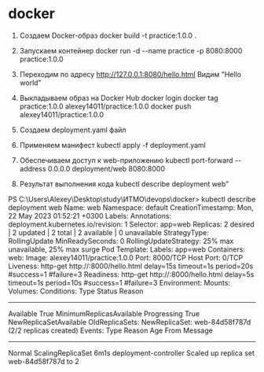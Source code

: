 # docker
1. Создаем Docker-образ 
docker build -t practice:1.0.0 .

2. Запускаем контейнер 
docker run -d --name practice -p 8080:8000 practice:1.0.0

3. Переходим по адресу http://127.0.0.1:8080/hello.html 
Видим "Hello world"

4. Выкладываем образ на Docker Hub
docker login
docker tag practice:1.0.0 alexey14011/practice:1.0.0
docker push alexey14011/practice:1.0.0

5. Создаем deployment.yaml файл

6. Применяем манифест 
kubectl apply -f deployment.yaml

7. Обеспечиваем доступ к web-приложению
kubectl port-forward --address 0.0.0.0 deployment/web 8080:8000

8. Результат выполнения кода kubectl describe deployment web”




PS C:\Users\Alexey\Desktop\study\ИТМО\devops\docker> kubectl describe deployment web
Name:                   web
Namespace:              default
CreationTimestamp:      Mon, 22 May 2023 01:52:21 +0300
Labels:                 <none>
Annotations:            deployment.kubernetes.io/revision: 1
Selector:               app=web
Replicas:               2 desired | 2 updated | 2 total | 2 available | 0 unavailable
StrategyType:           RollingUpdate
MinReadySeconds:        0
RollingUpdateStrategy:  25% max unavailable, 25% max surge
Pod Template:
  Labels:  app=web
  Containers:
   web:
    Image:        alexey14011/practice:1.0.0
    Port:         8000/TCP
    Host Port:    0/TCP
    Liveness:     http-get http://:8000/hello.html delay=15s timeout=1s period=20s #success=1 #failure=3
    Readiness:    http-get http://:8000/hello.html delay=5s timeout=1s period=10s #success=1 #failure=3
    Environment:  <none>
    Mounts:       <none>
  Volumes:        <none>
Conditions:
  Type           Status  Reason
  ----           ------  ------
  Available      True    MinimumReplicasAvailable
  Progressing    True    NewReplicaSetAvailable
OldReplicaSets:  <none>
NewReplicaSet:   web-84d58f787d (2/2 replicas created)
Events:
  Type    Reason             Age   From                   Message
  ----    ------             ----  ----                   -------
  Normal  ScalingReplicaSet  6m1s  deployment-controller  Scaled up replica set web-84d58f787d to 2
